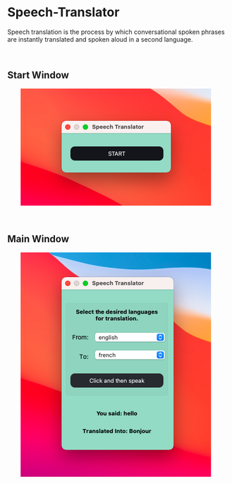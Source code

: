 # Speech-Translator
Speech translation is the process by which conversational spoken phrases are instantly translated and spoken aloud in a second language.

<Br>
  
## Start Window
<p align='center'> 
  <a>
    <img alt="GIF" src="https://github.com/Kushagrabainsla/Speech-Translator/blob/main/start_window.png?raw=true" />
  </a>&nbsp;&nbsp;
</p>

<Br>
  
## Main Window
<p align='center'>
  <a>
    <img alt="GIF" src="https://github.com/Kushagrabainsla/Speech-Translator/blob/main/main_window.png?raw=true" />
  </a>&nbsp;&nbsp;
</p>
